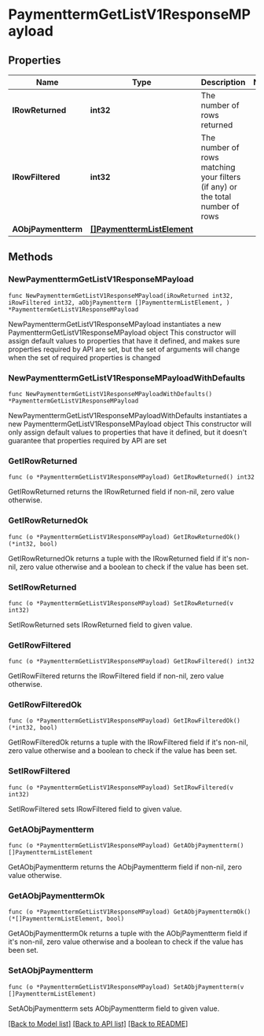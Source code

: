 # PaymenttermGetListV1ResponseMPayload

## Properties

Name | Type | Description | Notes
------------ | ------------- | ------------- | -------------
**IRowReturned** | **int32** | The number of rows returned | 
**IRowFiltered** | **int32** | The number of rows matching your filters (if any) or the total number of rows | 
**AObjPaymentterm** | [**[]PaymenttermListElement**](PaymenttermListElement.md) |  | 

## Methods

### NewPaymenttermGetListV1ResponseMPayload

`func NewPaymenttermGetListV1ResponseMPayload(iRowReturned int32, iRowFiltered int32, aObjPaymentterm []PaymenttermListElement, ) *PaymenttermGetListV1ResponseMPayload`

NewPaymenttermGetListV1ResponseMPayload instantiates a new PaymenttermGetListV1ResponseMPayload object
This constructor will assign default values to properties that have it defined,
and makes sure properties required by API are set, but the set of arguments
will change when the set of required properties is changed

### NewPaymenttermGetListV1ResponseMPayloadWithDefaults

`func NewPaymenttermGetListV1ResponseMPayloadWithDefaults() *PaymenttermGetListV1ResponseMPayload`

NewPaymenttermGetListV1ResponseMPayloadWithDefaults instantiates a new PaymenttermGetListV1ResponseMPayload object
This constructor will only assign default values to properties that have it defined,
but it doesn't guarantee that properties required by API are set

### GetIRowReturned

`func (o *PaymenttermGetListV1ResponseMPayload) GetIRowReturned() int32`

GetIRowReturned returns the IRowReturned field if non-nil, zero value otherwise.

### GetIRowReturnedOk

`func (o *PaymenttermGetListV1ResponseMPayload) GetIRowReturnedOk() (*int32, bool)`

GetIRowReturnedOk returns a tuple with the IRowReturned field if it's non-nil, zero value otherwise
and a boolean to check if the value has been set.

### SetIRowReturned

`func (o *PaymenttermGetListV1ResponseMPayload) SetIRowReturned(v int32)`

SetIRowReturned sets IRowReturned field to given value.


### GetIRowFiltered

`func (o *PaymenttermGetListV1ResponseMPayload) GetIRowFiltered() int32`

GetIRowFiltered returns the IRowFiltered field if non-nil, zero value otherwise.

### GetIRowFilteredOk

`func (o *PaymenttermGetListV1ResponseMPayload) GetIRowFilteredOk() (*int32, bool)`

GetIRowFilteredOk returns a tuple with the IRowFiltered field if it's non-nil, zero value otherwise
and a boolean to check if the value has been set.

### SetIRowFiltered

`func (o *PaymenttermGetListV1ResponseMPayload) SetIRowFiltered(v int32)`

SetIRowFiltered sets IRowFiltered field to given value.


### GetAObjPaymentterm

`func (o *PaymenttermGetListV1ResponseMPayload) GetAObjPaymentterm() []PaymenttermListElement`

GetAObjPaymentterm returns the AObjPaymentterm field if non-nil, zero value otherwise.

### GetAObjPaymenttermOk

`func (o *PaymenttermGetListV1ResponseMPayload) GetAObjPaymenttermOk() (*[]PaymenttermListElement, bool)`

GetAObjPaymenttermOk returns a tuple with the AObjPaymentterm field if it's non-nil, zero value otherwise
and a boolean to check if the value has been set.

### SetAObjPaymentterm

`func (o *PaymenttermGetListV1ResponseMPayload) SetAObjPaymentterm(v []PaymenttermListElement)`

SetAObjPaymentterm sets AObjPaymentterm field to given value.



[[Back to Model list]](../README.md#documentation-for-models) [[Back to API list]](../README.md#documentation-for-api-endpoints) [[Back to README]](../README.md)


